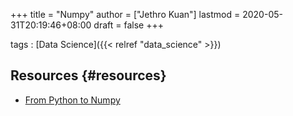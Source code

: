 +++
title = "Numpy"
author = ["Jethro Kuan"]
lastmod = 2020-05-31T20:19:46+08:00
draft = false
+++

tags
: [Data Science]({{< relref "data_science" >}})

## Resources {#resources}

- [From Python to Numpy](https://www.labri.fr/perso/nrougier/from-python-to-numpy/)
